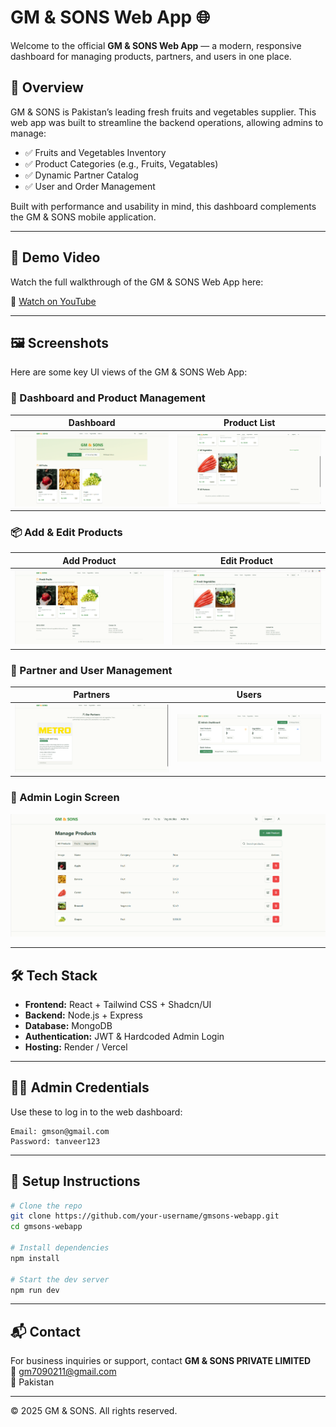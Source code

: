
# GM & SONS Web App 🌐

Welcome to the official **GM & SONS Web App** — a modern, responsive dashboard for managing products, partners, and users in one place.

## 🚀 Overview

GM & SONS is Pakistan’s leading fresh fruits and vegetables supplier. This web app was built to streamline the backend operations, allowing admins to manage:

- ✅ Fruits and Vegetables Inventory
- ✅ Product Categories (e.g., Fruits, Vegatables)
- ✅ Dynamic Partner Catalog
- ✅ User and Order Management

Built with performance and usability in mind, this dashboard complements the GM & SONS mobile application.

---

## 🎥 Demo Video

Watch the full walkthrough of the GM & SONS Web App here:

🔗 [Watch on YouTube](https://youtube.com/shorts/CtViVGoRYuw?feature=share)

---

## 🖼️ Screenshots

Here are some key UI views of the GM & SONS Web App:

### 🧾 Dashboard and Product Management

| Dashboard | Product List |
|----------|--------------|
| ![webss1](webss1.png) | ![webss2](webss2.png) |

### 📦 Add & Edit Products

| Add Product | Edit Product |
|-------------|--------------|
| ![webss3](webss3.png) | ![webss4](webss4.png) |

### 👥 Partner and User Management

| Partners | Users |
|----------|-------|
| ![webss5](webss5.png) | ![webss6](webss6.png) |

### 🔐 Admin Login Screen

![webss7](webss7.png)

---

## 🛠️ Tech Stack

- **Frontend:** React + Tailwind CSS + Shadcn/UI
- **Backend:** Node.js + Express
- **Database:** MongoDB
- **Authentication:** JWT & Hardcoded Admin Login
- **Hosting:** Render / Vercel

---

## 👨‍💼 Admin Credentials

Use these to log in to the web dashboard:

```
Email: gmson@gmail.com  
Password: tanveer123
```

---

## 📁 Setup Instructions

```bash
# Clone the repo
git clone https://github.com/your-username/gmsons-webapp.git
cd gmsons-webapp

# Install dependencies
npm install

# Start the dev server
npm run dev
```

---

## 📬 Contact

For business inquiries or support, contact **GM & SONS PRIVATE LIMITED**  
📧 gm7090211@gmail.com  
📍 Pakistan

---

© 2025 GM & SONS. All rights reserved.
